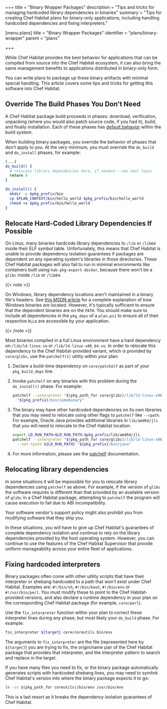 +++
title = "Binary Wrapper Packages"
description = "Tips and tricks for managing hardcoded library dependencies in binaries"
summary = "Tips for creating Chef Habitat plans for binary-only applications, including handling hardcoded dependencies and fixing interpreters."


[menu.plans]
    title = "Binary Wrapper Packages"
    identifier = "plans/binary-wrapper"
    parent = "plans"

+++

While Chef Habitat provides the best behavior for applications that can be compiled from source into the Chef Habitat ecosystem, it can also bring the same management benefits to applications distributed in binary-only form.

You can write plans to package up these binary artifacts with minimal special handling. This article covers some tips and tricks for getting this software into Chef Habitat.

## Override The Build Phases You Don't Need

A Chef Habitat package build proceeds in phases: download, verification, unpacking (where you would also patch source code, if you had it), build, and finally installation. Each of these phases has [default behavior](../reference/build_phase_callbacks.md) within the build system.

When building binary packages, you override the behavior of phases that don't apply to you. At the very minimum, you must override the `do_build` and `do_install` phases, for example:

```bash plan.sh
(...)
do_build() {
  # relocate library dependencies here, if needed---see next topic
  return 0
}

do_install() {
  mkdir -p $pkg_prefix/bin
  cp $PLAN_CONTEXT/bin/hello_world $pkg_prefix/bin/hello_world
  chmod +x $pkg_prefix/bin/hello_world
}
```

## Relocate Hard-Coded Library Dependencies If Possible

On Linux, many binaries hardcode library dependencies to `/lib` or `/lib64` inside their ELF symbol table. Unfortunately, this means that Chef Habitat is unable to provide dependency isolation guarantees if packages are dependent on any operating system's libraries in those directories. These Chef Habitat packages will also fail to run in minimal environments like containers built using `hab-pkg-export-docker`, because there won't be a `glibc` inside `/lib` or `/lib64`.

{{< note >}}

On Windows, library dependency locations aren't maintained in a binary file's headers. See [this MSDN article](https://msdn.microsoft.com/library/windows/desktop/ms682586(v=vs.85).aspx) for a complete explanation of how Windows binaries are located. However, it's typically sufficient to ensure that the dependent binaries are on the `PATH`. You should make sure to include all dependencies in the `pkg_deps` of a `plan.ps1` to ensure all of their respective `DLL`s are accessible by your application.

{{< /note >}}

Most binaries compiled in a full Linux environment have a hard dependency on `/lib/ld-linux.so` or `/lib/ld-linux-x86_64.so`. In order to relocate this dependency to the Chef Habitat-provided variant, which is provided by `core/glibc`, use the `patchelf(1)` utility within your plan:

1. Declare a build-time dependency on `core/patchelf` as part of your `pkg_build_deps` line.
1. Invoke `patchelf` on any binaries with this problem during the `do_install()` phase. For example:

    ```bash
    patchelf --interpreter "$(pkg_path_for core/glibc)/lib/ld-linux-x86-64.so.2" \
      "${pkg_prefix}/bin/somebinary"
    ```

1. The binary may have other hardcoded dependencies on its own libraries that you may need to relocate using other flags to `patchelf` like `--rpath`. For example, Oracle Java provides additional libraries in `lib/amd64/jli` that you will need to relocate to the Chef Habitat location:

    ```bash
    export LD_RUN_PATH=$LD_RUN_PATH:$pkg_prefix/lib/amd64/jli
    patchelf --interpreter "$(pkg_path_for core/glibc)/lib/ld-linux-x86-64.so.2" \
      --set-rpath ${LD_RUN_PATH} "${pkg_prefix}/bin/java"
    ```

1. For more information, please see the [patchelf](https://nixos.org/patchelf.html) documentation.

## Relocating library dependencies

In some situations it will be impossible for you to relocate library dependencies using `patchelf` as above. For example, if the version of `glibc` the software requires is different than that provided by an available version of `glibc` in a Chef Habitat package, attempting to `patchelf` the program will cause execution to fail due to ABI incompatibility.

Your software vendor's support policy might also prohibit you from modifying software that they ship you.

In these situations, you will have to give up Chef Habitat's guarantees of complete dependency isolation and continue to rely on the library dependencies provided by the host operating system. However, you can continue to use the features of the Chef Habitat Supervisor that provide uniform manageability across your entire fleet of applications.

## Fixing hardcoded interpreters

Binary packages often come with other utility scripts that have their interpreter or shebang hardcoded to a path that won't exist under Chef Habitat. Examples are: `#!/bin/sh`, `#!/bin/bash`, `#!/bin/env` or `#!/usr/bin/perl`. You must modify these to point to the Chef Habitat-provided versions, and also declare a runtime dependency in your plan on the corresponding Chef Habitat package (for example, `core/perl`).

Use the `fix_interpreter` function within your plan to correct these interpreter lines during any phase, but most likely your `do_build` phase. For example:

```bash
fix_interpreter ${target} core/coreutils bin/env
```

The arguments to `fix_interpreter` are the file (represented here by `${target}`) you are trying to fix, the origin/name pair of the Chef Habitat package that provides that interpreter, and the interpreter pattern to search and replace in the target.

If you have many files you need to fix, or the binary package automatically generates scripts with hardcoded shebang lines, you may need to symlink Chef Habitat's version into where the binary package expects it to go:

```bash
ln -sv $(pkg_path_for coreutils)/bin/env /usr/bin/env
```

This is a last resort as it breaks the dependency isolation guarantees of Chef Habitat.
